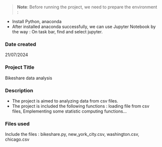 >**Note**: Before running the project, we need to prepare the environment : 
- Install Python, anaconda
- After installed anaconda successfully, we can use Jupyter Notebook by the way : On task bar, find and select jupyter.

### Date created
21/07/2024

### Project Title
Bikeshare data analysis

### Description
- The project is aimed to analyzing data from csv files.
- The project is included the following functions : loading file from csv files, Emplementing some statistic computing functions...

### Files used
Include the files : bikeshare.py, new_york_city.csv, washington.csv, chicago.csv

